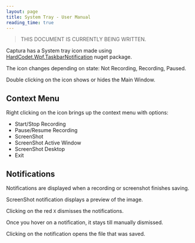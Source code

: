 ```yaml
---
layout: page
title: System Tray - User Manual
reading_time: true
---
```


> THIS DOCUMENT IS CURRENTLY BEING WRITTEN.

Captura has a System tray icon made using [HardCodet.Wpf.TaskbarNotification](https://www.nuget.org/packages/Hardcodet.NotifyIcon.Wpf/) nuget package.

The icon changes depending on state: Not Recording, Recording, Paused.

Double clicking on the icon shows or hides the Main Window.

## Context Menu
Right clicking on the icon brings up the context menu with options:
- Start/Stop Recording
- Pause/Resume Recording
- ScreenShot
- ScreenShot Active Window
- ScreenShot Desktop
- Exit

## Notifications
Notifications are displayed when a recording or screenshot finishes saving.

ScreenShot notification displays a preview of the image.

Clicking on the red `X` dismisses the notifications.

Once you hover on a notification, it stays till manually dismissed.

Clicking on the notification opens the file that was saved.